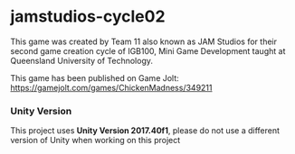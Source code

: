 # jamstudios-cycle02

This game was created by Team 11 also known as JAM Studios for their second game creation cycle of IGB100, Mini Game Development taught at Queensland University of Technology.

This game has been published on Game Jolt: https://gamejolt.com/games/ChickenMadness/349211

### Unity Version
This project uses **Unity Version 2017.40f1**, please do not use a different version of Unity when working on this project
